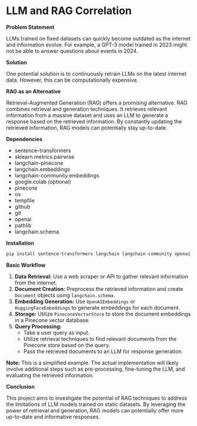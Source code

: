 # LLM and RAG Correlation

**Problem Statement**

LLMs trained on fixed datasets can quickly become outdated as the internet and information evolve. For example, a GPT-3 model trained in 2023 might not be able to answer questions about events in 2024.

**Solution**

One potential solution is to continuously retrain LLMs on the latest internet data. However, this can be computationally expensive.

**RAG as an Alternative**

Retrieval-Augmented Generation (RAG) offers a promising alternative. RAG combines retrieval and generation techniques. It retrieves relevant information from a massive dataset and uses an LLM to generate a response based on the retrieved information. By constantly updating the retrieved information, RAG models can potentially stay up-to-date.

**Dependencies** 

* sentence-transformers
* sklearn.metrics.pairwise
* langchain-pinecone
* langchain.embeddings
* langchain-community.embeddings
* google.colab (optional) 
* pinecone
* os
* tempfile
* github
* git
* openai
* pathlib
* langchain.schema

**Installation**

```bash
pip install sentence-transformers langchain langchain-community openai tiktoken pinecone-client langchain_pinecone
```

**Basic Workflow**

1. **Data Retrieval:** Use a web scraper or API to gather relevant information from the internet.
2. **Document Creation:** Preprocess the retrieved information and create `Document` objects using `langchain.schema`.
3. **Embedding Generation:** Use `OpenAIEmbeddings` or `HuggingFaceEmbeddings` to generate embeddings for each document.
4. **Storage:** Utilize `PineconeVectorStore` to store the document embeddings in a Pinecone vector database.
5. **Query Processing:**
   * Take a user query as input.
   * Utilize retrieval techniques to find relevant documents from the Pinecone store based on the query.
   * Pass the retrieved documents to an LLM for response generation.

**Note:** This is a simplified example. The actual implementation will likely involve additional steps such as pre-processing, fine-tuning the LLM, and evaluating the retrieved information.

**Conclusion**

This project aims to investigate the potential of RAG techniques to address the limitations of LLM models trained on static datasets. By leveraging the power of retrieval and generation, RAG models can potentially offer more up-to-date and informative responses.
